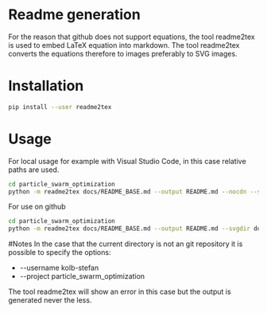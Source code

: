 # Readme generation
For the reason that github does not support equations, the tool readme2tex is used to embed LaTeX equation into markdown. The tool readme2tex converts the equations therefore to images preferably to SVG images.

# Installation 
```bash
pip install --user readme2tex
```
# Usage
For local usage for example with Visual Studio Code, in this case relative paths are used.
```bash
cd particle_swarm_optimization
python -m readme2tex docs/README_BASE.md --output README.md --nocdn --svgdir docs/images/readme2tex
```

For use on github

```bash
cd particle_swarm_optimization
python -m readme2tex docs/README_BASE.md --output README.md --svgdir docs/images/readme2tex
```

#Notes
In the case that the current directory is not an git repository it is possible to specify the options:
* --username kolb-stefan
* --project particle_swarm_optimization

The tool readme2tex will show an error in this case but the output is generated never the less.

